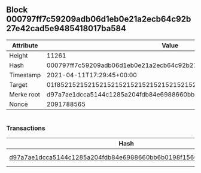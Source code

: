 ## Block 000797ff7c59209adb06d1eb0e21a2ecb64c92b27e42cad5e9485418017ba584

Attribute | Value
--- | ---
Height | 11261
Hash | 000797ff7c59209adb06d1eb0e21a2ecb64c92b27e42cad5e9485418017ba584
Timestamp | 2021-04-11T17:29:45+00:00
Target | 01f8521521521521521521521521521521521521521521521521521521521521
Merke root | d97a7ae1dcca5144c1285a204fdb84e6988660bb6b0198f1560f6b600bdcbbf4
Nonce | 2091788565

```

```

### Transactions

Hash | Amount
--- | ---
[d97a7ae1dcca5144c1285a204fdb84e6988660bb6b0198f1560f6b600bdcbbf4](d97a7ae1dcca5144c1285a204fdb84e6988660bb6b0198f1560f6b600bdcbbf4.md) | 10.00000000 SKEPTI 

